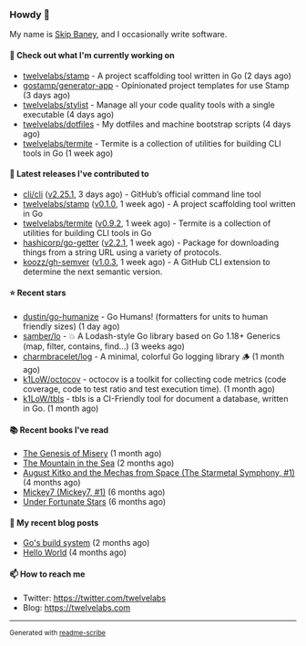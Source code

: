 ### Howdy 👋

My name is [Skip Baney](https://twelvelabs.com), and I occasionally write software.

#### 👷 Check out what I'm currently working on

- [twelvelabs/stamp](https://github.com/twelvelabs/stamp) - A project scaffolding tool written in Go (2 days ago)
- [gostamp/generator-app](https://github.com/gostamp/generator-app) - Opinionated project templates for use Stamp (3 days ago)
- [twelvelabs/stylist](https://github.com/twelvelabs/stylist) - Manage all your code quality tools with a single executable (4 days ago)
- [twelvelabs/dotfiles](https://github.com/twelvelabs/dotfiles) - My dotfiles and machine bootstrap scripts  (4 days ago)
- [twelvelabs/termite](https://github.com/twelvelabs/termite) - Termite is a collection of utilities for building CLI tools in Go (1 week ago)

#### 🔭 Latest releases I've contributed to

- [cli/cli](https://github.com/cli/cli) ([v2.25.1](https://github.com/cli/cli/releases/tag/v2.25.1), 3 days ago) - GitHub’s official command line tool
- [twelvelabs/stamp](https://github.com/twelvelabs/stamp) ([v0.1.0](https://github.com/twelvelabs/stamp/releases/tag/v0.1.0), 1 week ago) - A project scaffolding tool written in Go
- [twelvelabs/termite](https://github.com/twelvelabs/termite) ([v0.9.2](https://github.com/twelvelabs/termite/releases/tag/v0.9.2), 1 week ago) - Termite is a collection of utilities for building CLI tools in Go
- [hashicorp/go-getter](https://github.com/hashicorp/go-getter) ([v2.2.1](https://github.com/hashicorp/go-getter/releases/tag/v2.2.1), 1 week ago) - Package for downloading things from a string URL using a variety of protocols.
- [koozz/gh-semver](https://github.com/koozz/gh-semver) ([v1.0.3](https://github.com/koozz/gh-semver/releases/tag/v1.0.3), 1 week ago) - A GitHub CLI extension to determine the next semantic version.

#### ⭐ Recent stars

- [dustin/go-humanize](https://github.com/dustin/go-humanize) - Go Humans! (formatters for units to human friendly sizes) (1 day ago)
- [samber/lo](https://github.com/samber/lo) - 💥  A Lodash-style Go library based on Go 1.18&#43; Generics (map, filter, contains, find...) (3 weeks ago)
- [charmbracelet/log](https://github.com/charmbracelet/log) - A minimal, colorful Go logging library 🪵 (1 month ago)
- [k1LoW/octocov](https://github.com/k1LoW/octocov) - octocov is a toolkit for collecting code metrics (code coverage, code to test ratio and test execution time). (1 month ago)
- [k1LoW/tbls](https://github.com/k1LoW/tbls) - tbls is a CI-Friendly tool for document a database, written in Go. (1 month ago)

#### 📚 Recent books I've read

- [The Genesis of Misery](https://www.goodreads.com/review/show/4961676783?utm_medium=api&amp;utm_source=rss) (1 month ago)
- [The Mountain in the Sea](https://www.goodreads.com/review/show/5027288300?utm_medium=api&amp;utm_source=rss) (2 months ago)
- [August Kitko and the Mechas from Space (The Starmetal Symphony, #1)](https://www.goodreads.com/review/show/5100246985?utm_medium=api&amp;utm_source=rss) (4 months ago)
- [Mickey7 (Mickey7, #1)](https://www.goodreads.com/review/show/4962790910?utm_medium=api&amp;utm_source=rss) (6 months ago)
- [Under Fortunate Stars](https://www.goodreads.com/review/show/4813809207?utm_medium=api&amp;utm_source=rss) (6 months ago)

#### 📜 My recent blog posts

- [Go&#39;s build system](https://twelvelabs.com/2023/01/02/go-build-system/) (2 months ago)
- [Hello World](https://twelvelabs.com/2022/11/20/hello-world/) (4 months ago)

#### 📫 How to reach me

- Twitter: <https://twitter.com/twelvelabs>
- Blog: <https://twelvelabs.com>

---

<sup>Generated with [readme-scribe](https://github.com/muesli/readme-scribe)</sup>
